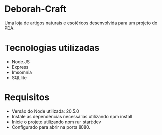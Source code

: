 # Deborah-Craft
Uma loja de artigos naturais e esotéricos desenvolvida para um projeto do PDA.

# Tecnologias utilizadas
- Node.JS
- Express
- Imsomnia
- SQLlite

# Requisitos
- Versão do Node utilizada: 20.5.0
- Instale as dependẽncias necessárias utilizando npm install
- Inicie o projeto utilizando npm run start:dev
- Configurado para abrir na porta 8080.